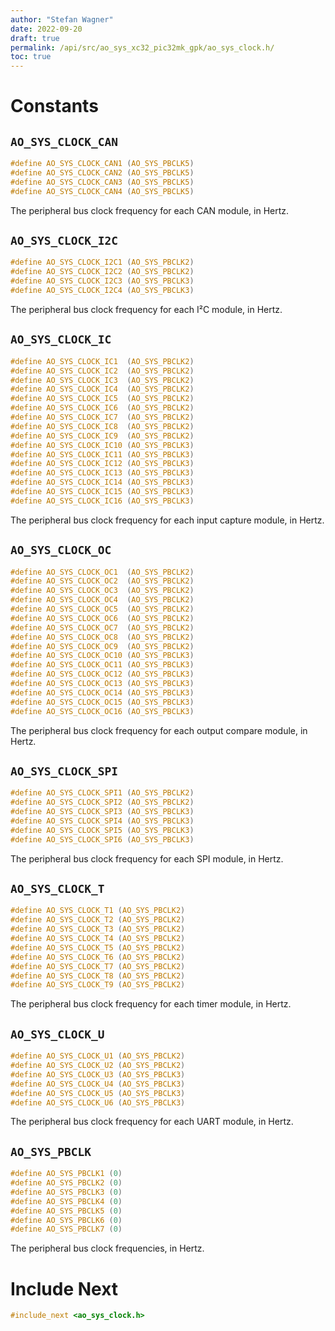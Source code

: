 ```yaml
---
author: "Stefan Wagner"
date: 2022-09-20
draft: true
permalink: /api/src/ao_sys_xc32_pic32mk_gpk/ao_sys_clock.h/
toc: true
---
```


# Constants

## `AO_SYS_CLOCK_CAN`

```c
#define AO_SYS_CLOCK_CAN1 (AO_SYS_PBCLK5)
#define AO_SYS_CLOCK_CAN2 (AO_SYS_PBCLK5)
#define AO_SYS_CLOCK_CAN3 (AO_SYS_PBCLK5)
#define AO_SYS_CLOCK_CAN4 (AO_SYS_PBCLK5)
```

The peripheral bus clock frequency for each CAN module, in Hertz.

## `AO_SYS_CLOCK_I2C`

```c
#define AO_SYS_CLOCK_I2C1 (AO_SYS_PBCLK2)
#define AO_SYS_CLOCK_I2C2 (AO_SYS_PBCLK2)
#define AO_SYS_CLOCK_I2C3 (AO_SYS_PBCLK3)
#define AO_SYS_CLOCK_I2C4 (AO_SYS_PBCLK3)
```

The peripheral bus clock frequency for each I²C module, in Hertz.

## `AO_SYS_CLOCK_IC`

```c
#define AO_SYS_CLOCK_IC1  (AO_SYS_PBCLK2)
#define AO_SYS_CLOCK_IC2  (AO_SYS_PBCLK2)
#define AO_SYS_CLOCK_IC3  (AO_SYS_PBCLK2)
#define AO_SYS_CLOCK_IC4  (AO_SYS_PBCLK2)
#define AO_SYS_CLOCK_IC5  (AO_SYS_PBCLK2)
#define AO_SYS_CLOCK_IC6  (AO_SYS_PBCLK2)
#define AO_SYS_CLOCK_IC7  (AO_SYS_PBCLK2)
#define AO_SYS_CLOCK_IC8  (AO_SYS_PBCLK2)
#define AO_SYS_CLOCK_IC9  (AO_SYS_PBCLK2)
#define AO_SYS_CLOCK_IC10 (AO_SYS_PBCLK3)
#define AO_SYS_CLOCK_IC11 (AO_SYS_PBCLK3)
#define AO_SYS_CLOCK_IC12 (AO_SYS_PBCLK3)
#define AO_SYS_CLOCK_IC13 (AO_SYS_PBCLK3)
#define AO_SYS_CLOCK_IC14 (AO_SYS_PBCLK3)
#define AO_SYS_CLOCK_IC15 (AO_SYS_PBCLK3)
#define AO_SYS_CLOCK_IC16 (AO_SYS_PBCLK3)
```

The peripheral bus clock frequency for each input capture module, in Hertz.

## `AO_SYS_CLOCK_OC`

```c
#define AO_SYS_CLOCK_OC1  (AO_SYS_PBCLK2)
#define AO_SYS_CLOCK_OC2  (AO_SYS_PBCLK2)
#define AO_SYS_CLOCK_OC3  (AO_SYS_PBCLK2)
#define AO_SYS_CLOCK_OC4  (AO_SYS_PBCLK2)
#define AO_SYS_CLOCK_OC5  (AO_SYS_PBCLK2)
#define AO_SYS_CLOCK_OC6  (AO_SYS_PBCLK2)
#define AO_SYS_CLOCK_OC7  (AO_SYS_PBCLK2)
#define AO_SYS_CLOCK_OC8  (AO_SYS_PBCLK2)
#define AO_SYS_CLOCK_OC9  (AO_SYS_PBCLK2)
#define AO_SYS_CLOCK_OC10 (AO_SYS_PBCLK3)
#define AO_SYS_CLOCK_OC11 (AO_SYS_PBCLK3)
#define AO_SYS_CLOCK_OC12 (AO_SYS_PBCLK3)
#define AO_SYS_CLOCK_OC13 (AO_SYS_PBCLK3)
#define AO_SYS_CLOCK_OC14 (AO_SYS_PBCLK3)
#define AO_SYS_CLOCK_OC15 (AO_SYS_PBCLK3)
#define AO_SYS_CLOCK_OC16 (AO_SYS_PBCLK3)
```

The peripheral bus clock frequency for each output compare module, in Hertz.

## `AO_SYS_CLOCK_SPI`

```c
#define AO_SYS_CLOCK_SPI1 (AO_SYS_PBCLK2)
#define AO_SYS_CLOCK_SPI2 (AO_SYS_PBCLK2)
#define AO_SYS_CLOCK_SPI3 (AO_SYS_PBCLK3)
#define AO_SYS_CLOCK_SPI4 (AO_SYS_PBCLK3)
#define AO_SYS_CLOCK_SPI5 (AO_SYS_PBCLK3)
#define AO_SYS_CLOCK_SPI6 (AO_SYS_PBCLK3)
```

The peripheral bus clock frequency for each SPI module, in Hertz.

## `AO_SYS_CLOCK_T`

```c
#define AO_SYS_CLOCK_T1 (AO_SYS_PBCLK2)
#define AO_SYS_CLOCK_T2 (AO_SYS_PBCLK2)
#define AO_SYS_CLOCK_T3 (AO_SYS_PBCLK2)
#define AO_SYS_CLOCK_T4 (AO_SYS_PBCLK2)
#define AO_SYS_CLOCK_T5 (AO_SYS_PBCLK2)
#define AO_SYS_CLOCK_T6 (AO_SYS_PBCLK2)
#define AO_SYS_CLOCK_T7 (AO_SYS_PBCLK2)
#define AO_SYS_CLOCK_T8 (AO_SYS_PBCLK2)
#define AO_SYS_CLOCK_T9 (AO_SYS_PBCLK2)
```

The peripheral bus clock frequency for each timer module, in Hertz.

## `AO_SYS_CLOCK_U`

```c
#define AO_SYS_CLOCK_U1 (AO_SYS_PBCLK2)
#define AO_SYS_CLOCK_U2 (AO_SYS_PBCLK2)
#define AO_SYS_CLOCK_U3 (AO_SYS_PBCLK3)
#define AO_SYS_CLOCK_U4 (AO_SYS_PBCLK3)
#define AO_SYS_CLOCK_U5 (AO_SYS_PBCLK3)
#define AO_SYS_CLOCK_U6 (AO_SYS_PBCLK3)
```

The peripheral bus clock frequency for each UART module, in Hertz.

## `AO_SYS_PBCLK`

```c
#define AO_SYS_PBCLK1 (0)
#define AO_SYS_PBCLK2 (0)
#define AO_SYS_PBCLK3 (0)
#define AO_SYS_PBCLK4 (0)
#define AO_SYS_PBCLK5 (0)
#define AO_SYS_PBCLK6 (0)
#define AO_SYS_PBCLK7 (0)
```

The peripheral bus clock frequencies, in Hertz.

# Include Next

```c
#include_next <ao_sys_clock.h>
```

